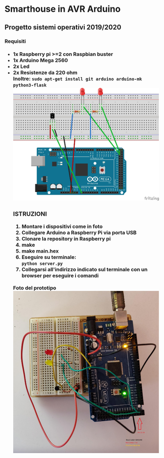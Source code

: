 <h1>Smarthouse in AVR Arduino</h1>
<h2>Progetto sistemi operativi 2019/2020</h2>
<h3>Requisiti<h3><ul>
<li>1x Raspberry pi >=2 con Raspbian buster</li>
<li>1x Arduino Mega 2560</li>
<li>2x Led</li>
<li>2x Resistenze da 220 ohm</li>
</ol>
Inoltre:
<code>sudo apt-get install git arduino arduino-mk python3-flask</code>
</br>
<img src="static/sketch.jpg">
</br>
<h3>ISTRUZIONI</h3>
<ol>
<li>Montare i dispositivi come in foto</li>
<li>Collegare Arduino a Raspberry Pi via porta USB</li>
<li>Clonare la repository in Raspberry pi</li>
<li>make</li>
<li>make main.hex</li>
<li>Eseguire su terminale:</br>
<code>python server.py</code>
</li>
<li>Collegarsi all'indirizzo indicato sul terminale con un browser per eseguire i comandi</li>
</ol>
</br>
Foto del prototipo
<img src="static/Arduino.jpg" title="Arduino Mega 2560">

